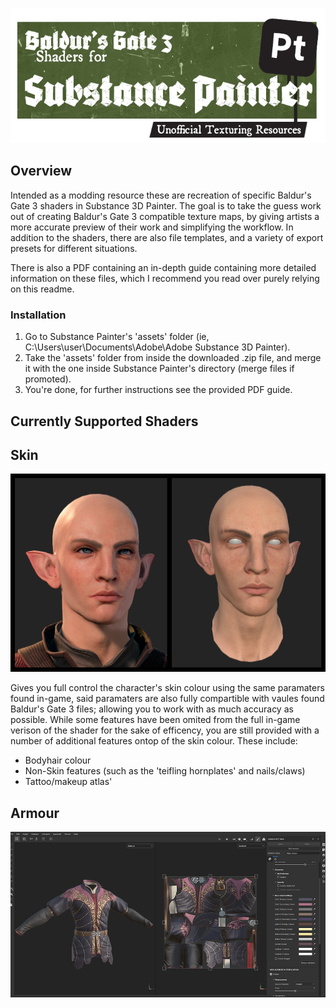 ![Baldur's Gate 3 Shaders for Substance Painter - Unofficial Texturing Resources.](https://github.com/V0ln0/BG3-Substance-Painter-Shaders/blob/main/Screenshots/Logo_header.png)

## Overview
Intended as a modding resource these are recreation of specific Baldur's Gate 3 shaders in Substance 3D Painter. The goal is to take the guess work out of creating Baldur's Gate 3 compatible texture maps, by giving artists a more accurate preview of their work and simplifying the workflow. In addition to the shaders, there are also file templates, and a variety of export presets for different situations.  

There is also a PDF containing an in-depth guide containing more detailed information on these files, which I recommend you read over purely relying on this readme. 

### Installation
1. Go to Substance Painter's 'assets' folder (ie, C:\Users\user\Documents\Adobe\Adobe Substance 3D Painter). 
2. Take the 'assets' folder from inside the downloaded .zip file, and merge it with the one inside Substance Painter's directory (merge files if promoted). 
3. You're done, for further instructions see the provided PDF guide. 

## Currently Supported Shaders
## Skin

![Baldur's Gate 3 Shaders for Substance Painter - Unofficial Texturing Resources.](https://github.com/V0ln0/BG3-Substance-Painter-Shaders/blob/main/Screenshots/Skin_compare.png)

Gives you full control the character's skin colour using the same paramaters found in-game, said paramaters are also fully compartible with vaules found Baldur's Gate 3 files; allowing you to work with as much accuracy as possible. 
While some features have been omited from the full in-game verison of the shader for the sake of efficency, you are still provided with a number of additional features ontop of the skin colour. 
These include:
- Bodyhair colour
- Non-Skin features (such as the 'teifling hornplates' and nails/claws)
- Tattoo/makeup atlas'

  
## Armour
![Baldur's Gate 3 Shaders for Substance Painter - Unofficial Texturing Resources.](https://github.com/V0ln0/BG3-Substance-Painter-Shaders/blob/main/Screenshots/Workspace_Armour.png)
